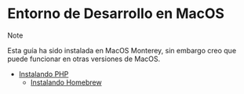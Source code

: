 # Entorno de Desarrollo en MacOS

> [!NOTE]
> Esta guía ha sido instalada en MacOS Monterey, sin embargo creo que puede funcionar en otras versiones de MacOS.

* [ Instalando PHP ](https://github.com/hanier10/Documentation/blob/main/instalando_php_version_7.md)
   * [Instalando Homebrew](https://github.com/hanier10/Documentation/blob/main/instalando_php_version_7.md) 
